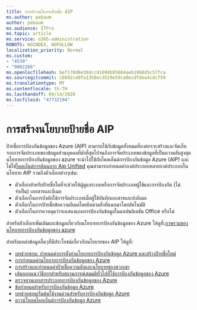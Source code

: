 ```yaml
---
title: การสร้างนโยบายป้ายชื่อ AIP
ms.author: pebaum
author: pebaum
ms.audience: ITPro
ms.topic: article
ms.service: o365-administration
ROBOTS: NOINDEX, NOFOLLOW
localization_priority: Normal
ms.custom:
- "4539"
- "9002266"
ms.openlocfilehash: bef170d8e38dcc91094b95604aeb1968d5c57fca
ms.sourcegitcommit: c6692ce0fa1358ec3529e59ca0ecdfdea4cdc759
ms.translationtype: MT
ms.contentlocale: th-TH
ms.lasthandoff: 09/14/2020
ms.locfileid: "47732194"
---
```

# <a name="creating-aip-label-policies"></a>การสร้างนโยบายป้ายชื่อ AIP

ป้ายชื่อการป้องกันข้อมูลของ Azure (AIP) สามารถใช้กับข้อมูลทั้งหมดที่องค์กรจะสร้างและจัดเก็บจากการจัดประเภทของข้อมูลส่วนบุคคลที่ต่ำที่สุดไปจนถึงการจัดประเภทของข้อมูลที่เป็นความลับสูงสุด นโยบายการป้องกันข้อมูลของ azure จะนำไปใช้กับไคลเอ็นต์การป้องกันข้อมูล Azure (AIP) และไม่ใช่[ไคลเอ็นต์การติดฉลาก Aip Unified](https://docs.microsoft.com/azure/information-protection/rms-client/unifiedlabelingclient-version-release-history) คุณสามารถกำหนดค่าองค์ประกอบหลายองค์ประกอบในนโยบาย AIP รวมถึงตัวเลือกต่างๆเช่น:

- ตัวเลือกสำหรับป้ายชื่อใดที่จะช่วยให้ผู้ดูแลระบบหรือการจัดประเภทผู้ใช้และการป้องกัน (ไม่จำเป็น) เอกสารและอีเมล
- ตัวเลือกในการบังคับใช้การจัดประเภทเมื่อผู้ใช้บันทึกเอกสารและส่งอีเมล
- ตัวเลือกในการป้ายชื่อข้อความอีเมลโดยยึดตามสิ่งที่แนบมาโดยอัตโนมัติ
- ตัวเลือกในการควบคุมว่าจะแสดงแถบการป้องกันข้อมูลในแอปพลิเคชัน Office หรือไม่

สำหรับตัวเลือกเพิ่มเติมและข้อมูลเกี่ยวกับนโยบายการป้องกันข้อมูลของ Azure ให้ดูที่:[ภาพรวมของนโยบายการป้องกันข้อมูลของ azure](https://docs.microsoft.com/azure/information-protection/overview-policy)  

สำหรับแหล่งข้อมูลอื่นๆที่มีประโยชน์เกี่ยวกับนโยบายของ AIP ให้ดูที่:

- [บทช่วยสอน: กำหนดค่าการตั้งค่านโยบายการป้องกันข้อมูล Azure และสร้างป้ายชื่อใหม่](https://docs.microsoft.com/azure/information-protection/infoprotect-quick-start-tutorial)  
- [การกำหนดค่านโยบายการป้องกันข้อมูลของ Azure](https://docs.microsoft.com/azure/information-protection/configure-policy)  
- [การสร้างและกำหนดค่าป้ายชื่อความลับและนโยบายของพวกเขา](https://docs.microsoft.com/microsoft-365/compliance/create-sensitivity-labels)  
- [เส้นบอกแนววิธีการสำหรับสถานการณ์สมมติทั่วไปที่ใช้การป้องกันข้อมูลของ Azure](https://docs.microsoft.com/azure/information-protection/how-to-guides)  
- [ตรวจทานเอกสารประกอบการป้องกันข้อมูลของ Azure](https://docs.microsoft.com/azure/information-protection/what-is-information-protection)  
- [ข้อกำหนดสำหรับการป้องกันข้อมูล Azure](https://docs.microsoft.com/azure/information-protection/get-started/requirements)  
- [บทช่วยสอนเริ่มต้นใช้งานด่วนสำหรับการป้องกันข้อมูล Azure](https://docs.microsoft.com/azure/information-protection/get-started/infoprotect-quick-start-tutorial)  
- [ดาวน์โหลดไคลเอ็นต์การป้องกันข้อมูล Azure](https://www.microsoft.com/download/details.aspx?id=53018)